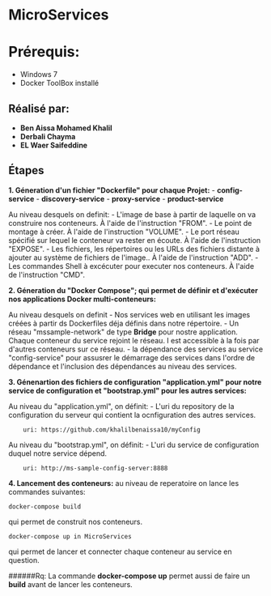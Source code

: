 # MicroServices


# Prérequis:
* Windows 7
* Docker ToolBox installé

## Réalisé par: 
* **Ben Aissa Mohamed Khalil**
* **Derbali Chayma**
* **EL Waer Saifeddine**

## Étapes

**1. Géneration d'un fichier "Dockerfile" pour chaque Projet:**
	- **config-service**
	- **discovery-service**
	- **proxy-service**
	- **product-service**

Au niveau desquels on definit: 
	- L'image de base à partir de laquelle on va construire nos conteneurs. À l'aide de l'instruction "FROM".
	- Le point de montage à créer. À l'aide de l'instruction "VOLUME".
	- Le port réseau spécifié sur lequel le conteneur va rester en écoute. À l'aide de l'instruction "EXPOSE".
	- Les fichiers, les répertoires ou les URLs des fichiers distante à ajouter au système de fichiers de l'image.. À l'aide de l'instruction "ADD".
	- Les commandes Shell à excécuter pour executer nos conteneurs. À l'aide de l'instruction "CMD".

**2. Géneration du "Docker Compose"; qui permet de définir et d'exécuter nos applications Docker multi-conteneurs:**

Au niveau desquels on definit
	- Nos services web en utilisant les images créées à partir ds Dockerfiles déja définis dans notre répertoire. 
	- Un réseau "mssample-network" de type **Bridge** pour nostre application. Chaque conteneur du service rejoint le réseau. I est accessible à la fois par d'autres conteneurs sur ce réseau.
	- la dépendance des services au service "config-service" pour assusrer le démarrage des services dans l'ordre de dépendance et l'inclusion des dépendances au niveau des services.

**3. Génenartion des fichiers de configuration "application.yml" pour notre service de configuration et "bootstrap.yml" pour les autres services:**

Au niveau du "application.yml", on définit:
	- L'uri du repository de la configuration du serveur qui contient la ocnfiguration des autres services.
```
	uri: https://github.com/khalilbenaissa10/myConfig
```

Au niveau du "bootstrap.yml", on définit:
	- L'uri du service de configuration duquel notre service dépend.
```
	uri: http://ms-sample-config-server:8888
```

**4. Lancement des conteneurs:**
au niveau de reperatoire on lance les commandes suivantes:
```
docker-compose build
```
qui permet de construit nos conteneurs.
```
docker-compose up in MicroServices
```
qui permet de lancer et connecter chaque conteneur au service en question.

######Rq:
La commande **docker-compose up** permet aussi de faire un **build** avant de lancer les conteneurs.
